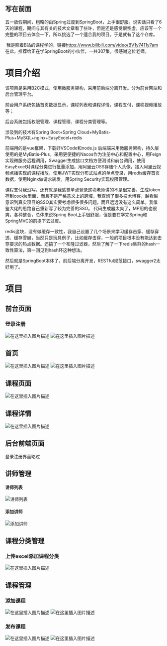 ## 写在前面

​	五一放假期间，粗略的由Spring过度到SpringBoot，上手很舒服。说实话只看了6天的课程，期间与其有关的技术文章看了些许，但是还是感觉很空虚，应该写一个完整的项目去体会一下，所以挑选了一个适合我的项目。于是就有了这个仓库。

​	我是照着B站的课程学的，链接<https://www.bilibili.com/video/BV1y7411y7am>在此。推荐给正在学SpringBoot的小伙伴，一共307集，很感谢这位老师。

# 项目介绍

该项目是采用B2C模式，使用微服务架构，采用前后端分离开发。分为前台网站和后台管理平台。

前台用户系统包括首页数据显示，课程列表和课程详情，课程支付，课程视频播放等；

后台系统包括权限管理、课程管理、课程分类管理等。

涉及到的技术有Spring Boot+Spring Cloud+MyBatis-Plus+MySQL+nginx+EasyExcel+redis

前端用的是vue框架，下载好VSCode和node.js
后端端采用微服务架构，持久层使用的是MyBatis-Plus，采用更便捷的Nacos作为注册中心和配置中心，用Feign实现微服务远程调用，Swagger生成接口文档方便测试和前台调用，使用EasyExcel对课程分类进行批量添加，用阿里云OSS存储个人头像，接入阿里云视频点播实现的课程播放，使用JWT实现分布式站点的单点登录，用redis缓存首页数据，使用Nginx做请求转发，用Spring Security实现权限管理。

课程支付我没写，还有就是我感觉单点登录这块老师讲的不是很完善，生成token存到cookie里面，而且不是严格意义上的跨域，我查询了很多技术博客，越看越意识到真实项目的SSO其实要考虑很多很多问题，而且远远没有这么简单。我借鉴大佬的思路自己重新写了较为完善的SSO。
代码生成器太爽了，MP用的也很爽，各种整合，总体来说Spring Boot上手很舒服，但是要在学完Spring和SpringMVC的前提下去过度。

redis这块，没有做缓存一致性，我自己设置了几个场景来学习缓存击穿、缓存穿透、缓存雪崩，当然只是玩具例子，比如缓存击穿，一般的项目根本没有能达到击穿要求的热点数据。还搞了一个布隆过滤器，然后了解了一下redis集群的hash一致性算法，第一回见到hash环这种想法。

然后就是SpringBoot本体了，前后端分离开发，RESTful规范接口，swagger2太好用了。

# 项目

## 前台页面
### 登录注册
![在这里插入图片描述](https://img-blog.csdnimg.cn/20200627014550337.png)
![在这里插入图片描述](https://img-blog.csdnimg.cn/20200627014639207.png)
## 首页
![在这里插入图片描述](https://img-blog.csdnimg.cn/20200627015336272.png)
![在这里插入图片描述](https://img-blog.csdnimg.cn/20200627015412163.png)
## 课程页面
![在这里插入图片描述](https://img-blog.csdnimg.cn/20200627015534475.png)
## 课程详情
![在这里插入图片描述](https://img-blog.csdnimg.cn/20200627015650543.png)
## 后台前端页面
登录注册界面略过
## 讲师管理

#### 讲师列表
![讲师列表](https://img-blog.csdnimg.cn/20200627011850158.png)
#### 添加讲师
![添加讲师](https://img-blog.csdnimg.cn/20200627012649277.png)

## 课程分类管理

### 上传excel添加课程分类
![在这里插入图片描述](https://img-blog.csdnimg.cn/20200627012801638.png)

## 课程管理

### 添加课程
![在这里插入图片描述](https://img-blog.csdnimg.cn/20200627013013542.png)
![在这里插入图片描述](https://img-blog.csdnimg.cn/20200627013108382.png)
### 发布课程
![在这里插入图片描述](https://img-blog.csdnimg.cn/20200627013220613.png)
![在这里插入图片描述](https://img-blog.csdnimg.cn/20200627013606334.png)


